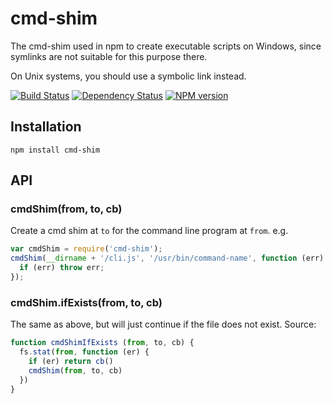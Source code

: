 # cmd-shim

The cmd-shim used in npm to create executable scripts on Windows,
since symlinks are not suitable for this purpose there.

On Unix systems, you should use a symbolic link instead.

[![Build Status](https://img.shields.io/travis/ForbesLindesay/cmd-shim/master.svg)](https://travis-ci.org/ForbesLindesay/cmd-shim)
[![Dependency Status](https://img.shields.io/gemnasium/ForbesLindesay/cmd-shim.svg)](https://gemnasium.com/ForbesLindesay/cmd-shim)
[![NPM version](https://img.shields.io/npm/v/cmd-shim.svg)](http://badge.fury.io/js/cmd-shim)






















































































<extoc></extoc>

## Installation

```
npm install cmd-shim
```

## API

### cmdShim(from, to, cb)

Create a cmd shim at `to` for the command line program at `from`.
e.g.

```javascript
var cmdShim = require('cmd-shim');
cmdShim(__dirname + '/cli.js', '/usr/bin/command-name', function (err) {
  if (err) throw err;
});
```

### cmdShim.ifExists(from, to, cb)

The same as above, but will just continue if the file does not exist.
Source:

```javascript
function cmdShimIfExists (from, to, cb) {
  fs.stat(from, function (er) {
    if (er) return cb()
    cmdShim(from, to, cb)
  })
}
```
